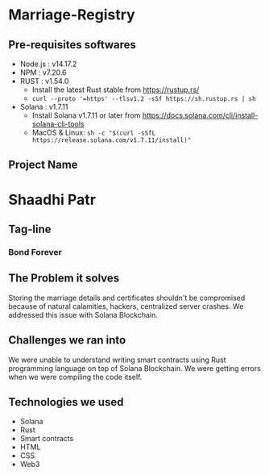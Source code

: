 # Marriage-Registry

## Pre-requisites softwares
* Node.js : v14.17.2
* NPM     : v7.20.6
* RUST    : v1.54.0
  * Install the latest Rust stable from https://rustup.rs/
  * `curl --proto '=https' --tlsv1.2 -sSf https://sh.rustup.rs | sh`
* Solana  : v1.7.11
  * Install Solana v1.7.11 or later from https://docs.solana.com/cli/install-solana-cli-tools
  * MacOS & Linux: `sh -c "$(curl -sSfL https://release.solana.com/v1.7.11/install)"`

## Project Name
# Shaadhi Patr

## Tag-line
### Bond Forever

## The Problem it solves
Storing the marriage details and certificates shouldn't be compromised because of natural calamities, hackers, centralized server crashes. We addressed this issue with Solana Blockchain.

## Challenges we ran into
We were unable to understand writing smart contracts using Rust programming language on top of Solana Blockchain. We were getting errors when we were compiling the code itself. 

## Technologies we used
 * Solana
 * Rust
 * Smart contracts
 * HTML
 * CSS
 * Web3


